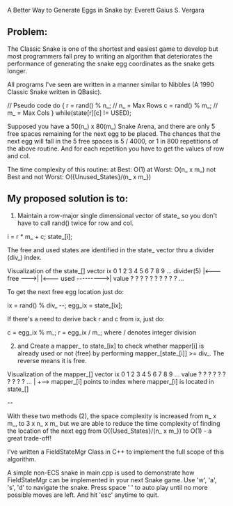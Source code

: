 A Better Way to Generate Eggs in Snake
by: Everett Gaius S. Vergara

Problem:
--
The Classic Snake is one of the shortest and easiest game to develop but most programmers fall prey to 
writing an algorithm that deteriorates the performance of generating the snake egg coordinates as the snake gets longer.

All programs I've seen are written in a manner similar to Nibbles (A 1990 Classic Snake written in QBasic).

// Pseudo code
do {
    r = rand() % n_; // n_ = Max Rows
    c = rand() % m_; // m_ = Max Cols
} while(state[r][c] != USED);
    
Supposed you have a 50(n_) x 80(m_) Snake Arena, and there are only 5 free spaces remaining for the next egg to be placed.
The chances that the next egg will fall in the 5 free spaces is 5 / 4000, or 1 in 800 repetitions of the above routine. And for each
repetition you have to get the values of row and col. 

The time complexity of this routine: 
at Best: O(1)
at Worst: O(n_ x m_)
not Best and not Worst: O({Unused_States}/(n_ x m_})


My proposed solution is to:
-- 
1) Maintain a row-major single dimensional vector of state_ so you don't have to call rand() twice for row and col.

i = r * m_ + c;
state_[i];

The free and used states are identified in the state_ vector thru a divider (div_) index.

Visualization of the state_[] vector
ix          0   1   2   3   4   5   6   7   8   9   ...
divider(5)  |<--- free  --->|   |<--- used  --------->|
value       ?   ?   ?   ?   ?   ?   ?   ?   ?   ?   ...

To get the next free egg location just do:

ix = rand() % div_ --;
egg_ix = state_[ix];

If there's a need to derive back r and c from ix, just do:

c = egg_ix % m_;
r = egg_ix / m_; where / denotes integer division

2) and Create a mapper_ to state_[ix] to check whether mapper[i] is already used or not (free) by performing mapper_[state_[i]] >= div_. The reverse means it is free.

Visualization of the mapper_[] vector
ix          0   1   2   3   4   5   6   7   8   9   ...
value       ?   ?   ?   ?   ?   ?   ?   ?   ?   ?   ...
            |
            +--> mapper_[i] points to index where mapper_[i] is located in state_[]

--

With these two methods (2), the space complexity is increased from n_ x m_, to 3 x n_ x m_ but we are able to reduce the time complexity of finding the location of the next egg from O({Used_States}/(n_ x m_}) to O(1) - a great trade-off!

I've written a FieldStateMgr Class in C++ to implement the full scope of this algorithm. 

A simple non-ECS snake in main.cpp is used to demonstrate how FieldStateMgr can be implemented in your next Snake game.
Use 'w', 'a', 's', 'd' to navigate the snake. Press space ' ' to auto play until no more possible moves are left. 
And hit 'esc' anytime to quit.
